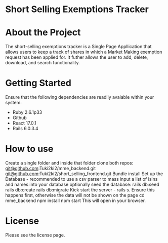 # Short Selling Exemptions Tracker 

# About the Project 
The short-selling exemptions tracker is a Single Page Appllication that allows users to keep a track of shares in which a Market Making exemption request has been applied for. It futher allows the user to add, delete, download, and search functionality. 


# Getting Started 
Ensure that the following dependencies are readily avaiable within your system: 
- Ruby 2.6.1p33 
- Github 
- React 17.0.1 
- Rails 6.0.3.4 

# How to use
Create a single folder and inside that folder clone both repos:
git@github.com:Tuki2ki2/mme_backend.git 
git@github.com:Tuki2ki2/short_selling_frontend.git 
Bundle install
Set up the Database - recommended to use a csv parser to mass input a list of isins and names into your database
optionally seed the database: rails db:seed
rails db:create
rails db:migrate
Kick start the server - rails s. Ensure this happens first, otherwise the data will not be shown on the page
cd mme_backend
npm install 
npm start
This will open in your browser.

# License 
Please see the license page. 


